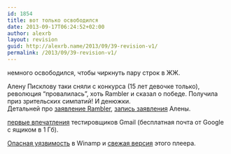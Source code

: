 ```yaml
---
id: 1854
title: вот только освободился
date: 2013-09-17T06:24:52+02:00
author: alexrb
layout: revision
guid: http://alexrb.name/2013/09/39-revision-v1/
permalink: /2013/09/39-revision-v1/
---
```

немного освободился, чтобы чиркнуть пару строк в ЖЖ.

Алену Писклову таки сняли с конкурса (15 лет девочке только), революция &#8220;провалилась&#8221;, хоть Rambler и сказал о победе. Получила приз зрительских симпатий! И денюжки.  
Детальней про [заявление Rambler](http://miss.rambler.ru/press-1.html), [запись заявления](http://www.rambler-audio.ru/asx/video/miss_pisklova.asx) Алены.

[первые впечатления](http://miscoranda.com/102) тестировщиков Gmail (бесплатная почта от Google с ящиком в 1 Гб).

[Опасная уязвимость](http://www.computerra.ru/news/2004/4/6/46141/) в Winamp и [свежая версия](http://www.winamp.com/player/) этого плеера.